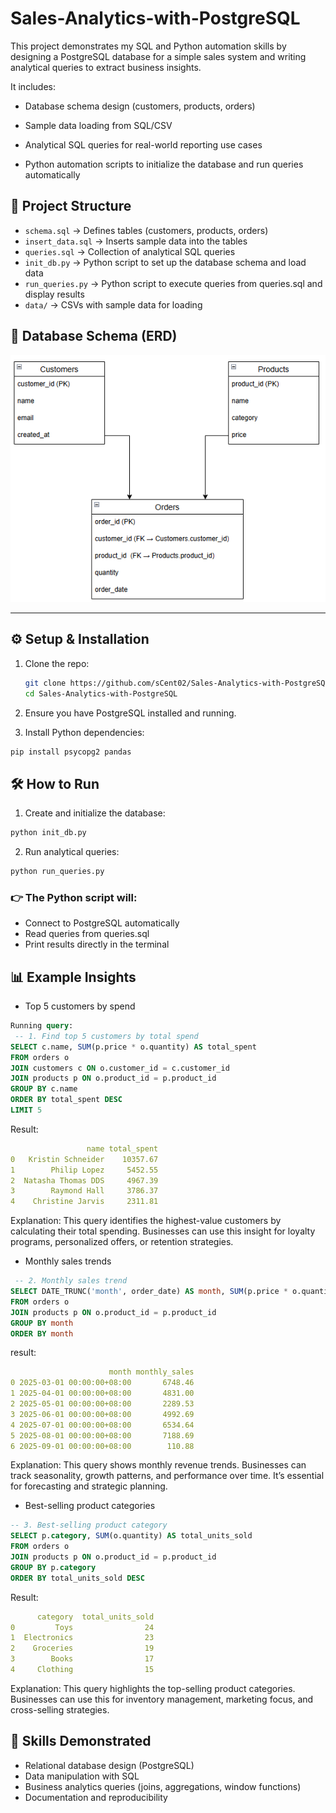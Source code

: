 # Sales-Analytics-with-PostgreSQL
This project demonstrates my SQL and Python automation skills by designing a PostgreSQL database for a simple sales system and writing analytical queries to extract business insights.

It includes:

- Database schema design (customers, products, orders)

- Sample data loading from SQL/CSV

- Analytical SQL queries for real-world reporting use cases

- Python automation scripts to initialize the database and run queries automatically

## 📂 Project Structure
- `schema.sql` → Defines tables (customers, products, orders)
- `insert_data.sql` → Inserts sample data into the tables
- `queries.sql` → Collection of analytical SQL queries
- `init_db.py` → Python script to set up the database schema and load data
- `run_queries.py` → Python script to execute queries from queries.sql and display results
- `data/` → CSVs with sample data for loading


## 📐 Database Schema (ERD)

![Database Schema](image/schema_diagram.png)

---

## ⚙️ Setup & Installation
1. Clone the repo:
   ```bash
   git clone https://github.com/sCent02/Sales-Analytics-with-PostgreSQL
   cd Sales-Analytics-with-PostgreSQL
   ```

2. Ensure you have PostgreSQL installed and running.

3. Install Python dependencies:
```bash
pip install psycopg2 pandas
```

## 🛠️ How to Run
1. Create and initialize the database:

```bash
python init_db.py
```

2. Run analytical queries:
```bash
python run_queries.py
```

### 👉 The Python script will:
- Connect to PostgreSQL automatically
- Read queries from queries.sql
- Print results directly in the terminal


## 📊 Example Insights

- Top 5 customers by spend

```sql
Running query:
 -- 1. Find top 5 customers by total spend
SELECT c.name, SUM(p.price * o.quantity) AS total_spent
FROM orders o
JOIN customers c ON o.customer_id = c.customer_id
JOIN products p ON o.product_id = p.product_id
GROUP BY c.name
ORDER BY total_spent DESC
LIMIT 5
```

Result:
```yaml
                 name total_spent
0   Kristin Schneider    10357.67
1        Philip Lopez     5452.55
2  Natasha Thomas DDS     4967.39
3        Raymond Hall     3786.37
4    Christine Jarvis     2311.81
```
Explanation:
This query identifies the highest-value customers by calculating their total spending. Businesses can use this insight for loyalty programs, personalized offers, or retention strategies.


- Monthly sales trends

```sql
 -- 2. Monthly sales trend
SELECT DATE_TRUNC('month', order_date) AS month, SUM(p.price * o.quantity) AS monthly_sales
FROM orders o
JOIN products p ON o.product_id = p.product_id
GROUP BY month
ORDER BY month
```

result:
```yaml
                      month monthly_sales
0 2025-03-01 00:00:00+08:00       6748.46
1 2025-04-01 00:00:00+08:00       4831.00
2 2025-05-01 00:00:00+08:00       2289.53
3 2025-06-01 00:00:00+08:00       4992.69
4 2025-07-01 00:00:00+08:00       6534.64
5 2025-08-01 00:00:00+08:00       7188.69
6 2025-09-01 00:00:00+08:00        110.88
```
Explanation:
This query shows monthly revenue trends. Businesses can track seasonality, growth patterns, and performance over time. It’s essential for forecasting and strategic planning.


- Best-selling product categories

```sql
-- 3. Best-selling product category
SELECT p.category, SUM(o.quantity) AS total_units_sold
FROM orders o
JOIN products p ON o.product_id = p.product_id
GROUP BY p.category
ORDER BY total_units_sold DESC
```

Result:
```yaml
      category  total_units_sold
0         Toys                24
1  Electronics                23
2    Groceries                19
3        Books                17
4     Clothing                15
```

Explanation:
This query highlights the top-selling product categories. Businesses can use this for inventory management, marketing focus, and cross-selling strategies.



## 🚀 Skills Demonstrated
- Relational database design (PostgreSQL)
- Data manipulation with SQL
- Business analytics queries (joins, aggregations, window functions)
- Documentation and reproducibility
